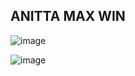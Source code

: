 ## ANITTA MAX WIN

![image](https://github.com/Keapre/Anitta/assets/72735174/d6c21982-f851-4dbf-b023-f3f4f40735e6)

![image](https://github.com/Keapre/Anitta/assets/72735174/763d2aea-8d6a-4ce5-9a9e-427b5560e5ed)
